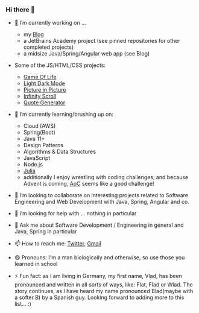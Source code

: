 ### Hi there 👋

- 🔭 I’m currently working on ...
  - my [Blog](https://vladflore.tech/)
  - a JetBrains Academy project (see pinned repositories for other completed projects)
  - a midsize Java/Spring/Angular web app (see Blog)

- Some of the JS/HTML/CSS projects:
  - [Game Of Life](https://vladflore.github.io/game-of-life/)
  - [Light Dark Mode](https://vladflore.github.io/light-dark-mode/)
  - [Picture in Picture](https://vladflore.github.io/picture-in-picture/)
  - [Infinity Scroll](https://vladflore.github.io/infinity-scroll/)
  - [Quote Generator](https://vladflore.github.io/quote-generator/)

- 🌱 I’m currently learning/brushing up on:
  - Cloud (AWS)
  - Spring(Boot)
  - Java 11+
  - Design Patterns
  - Algorithms & Data Structures
  - JavaScript
  - Node.js
  - [Julia](https://julialang.org/)
  - additionally I enjoy wrestling with coding challenges, and because Advent is coming, [AoC](https://adventofcode.com/) seems like a good challenge!

- 👯 I’m looking to collaborate on interesting projects related to Software Engineering and Web Development with Java, Spring, Angular and co.

- 🤔 I’m looking for help with ... nothing in particular

- 💬 Ask me about Software Development / Engineering in general and Java, Spring in particular

- 📫 How to reach me: [Twitter](https://twitter.com/vlad_flore), [Gmail](mailto:flore.vlad@gmail.com)

- 😄 Pronouns: I'm a man biologically and otherwise, so use those you learned in school

- ⚡ Fun fact: as I am living in Germany, my first name, Vlad, has been pronounced and written in all sorts of ways, like: Flat, Flad or Wlad. The story continues, as I have heard my name pronounced Blad(maybe with a softer B) by a Spanish guy. Looking forward to adding more to this list... :)
